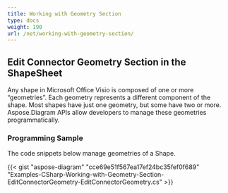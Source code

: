 ```yaml
---
title: Working with Geometry Section
type: docs
weight: 190
url: /net/working-with-geometry-section/
---
```


## **Edit Connector Geometry Section in the ShapeSheet**
Any shape in Microsoft Office Visio is composed of one or more “geometries”. Each geometry represents a different component of the shape. Most shapes have just one geometry, but some have two or more. Aspose.Diagram APIs allow developers to manage these geometries programmatically.
### **Programming Sample**
The code snippets below manage geometries of a Shape.

{{< gist "aspose-diagram" "cce69e51f567ea17ef24bc35fef0f689" "Examples-CSharp-Working-with-Geometry-Section-EditConnectorGeometry-EditConnectorGeometry.cs" >}}
